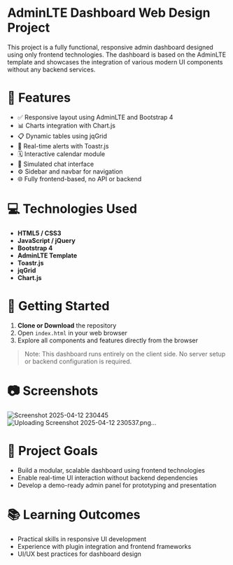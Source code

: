 # AdminLTE Dashboard Web Design Project

This project is a fully functional, responsive admin dashboard designed using only frontend technologies. The dashboard is based on the AdminLTE template and showcases the integration of various modern UI components without any backend services.

# 📌 Features

- ✅ Responsive layout using AdminLTE and Bootstrap 4
- 📊 Charts integration with Chart.js
- 📋 Dynamic tables using jqGrid
- 🔔 Real-time alerts with Toastr.js
- 🗓️ Interactive calendar module
- 💬 Simulated chat interface
- ⚙️ Sidebar and navbar for navigation
- 🌐 Fully frontend-based, no API or backend

# 💻 Technologies Used

- **HTML5 / CSS3**
- **JavaScript / jQuery**
- **Bootstrap 4**
- **AdminLTE Template**
- **Toastr.js**
- **jqGrid**
- **Chart.js**


# 🚀 Getting Started

1. **Clone or Download** the repository
2. Open `index.html` in your web browser
3. Explore all components and features directly from the browser

> Note: This dashboard runs entirely on the client side. No server setup or backend configuration is required.

# 📷 Screenshots
![Screenshot 2025-04-12 230445](https://github.com/user-attachments/assets/a5eada53-a80b-41f1-9675-18c595dcd2ac)
![Uploading Screenshot 2025-04-12 230537.png…]()




# 🧠 Project Goals

- Build a modular, scalable dashboard using frontend technologies
- Enable real-time UI interaction without backend dependencies
- Develop a demo-ready admin panel for prototyping and presentation

# 📚 Learning Outcomes

- Practical skills in responsive UI development
- Experience with plugin integration and frontend frameworks
- UI/UX best practices for dashboard design




